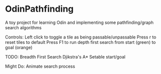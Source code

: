 # OdinPathfinding
A toy project for learning Odin and implementing some pathfinding/graph search algorithms

Controls:
Left click to toggle a tile as being passable/unpassable
Press r to reset tiles to default
Press F1 to run depth first search from start (green) to goal (orange)


TODO:
Breadth First Search
Djikstra's
A*
Setable start/goal

Might Do:
Animate search process

